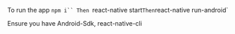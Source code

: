 To run the app `npm i``
Then `react-native start`
Then `react-native run-android`

Ensure you have Android-Sdk, react-native-cli

